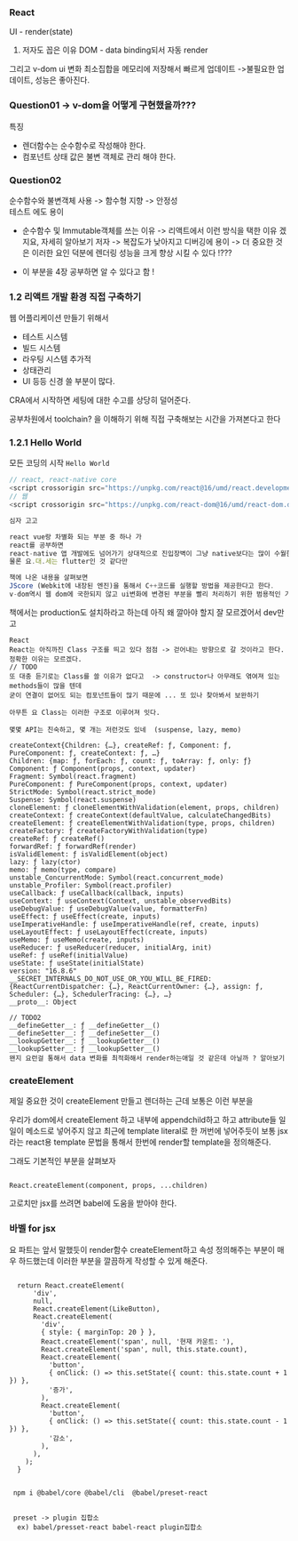 ### React

UI - render(state)

1. 저자도 꼽은 이유
   DOM - data binding되서 자동 render

그리고 v-dom ui 변화 최소집합을 메모리에 저장해서 빠르게 업데이트 ->불필요한 업데이트, 성능은 좋아진다.

### Question01 -> v-dom을 어떻게 구현했을까???

특징

- 렌더함수는 순수함수로 작성해야 한다.
- 컴포넌트 상태 값은 불변 객체로 관리 해야 한다.

### Question02

순수함수와 불변객체 사용 -> 함수형 지향 -> 안정성  
테스트 에도 용이

- 순수함수 및 Immutable객체를 쓰는 이유 -> 리액트에서 이런 방식을 택한 이유 겠지요, 자세히 알아보기
  저자 -> 복잡도가 낮아지고 디버깅에 용이
  -> 더 중요한 것은 이러한 요인 덕분에 렌더링 성능을 크게 향상 시킬 수 있다 !???

* 이 부분을 4장 공부하면 알 수 있다고 함 !

### 1.2 리액트 개발 환경 직접 구축하기

웹 어플리케이션 만들기 위해서

- 테스트 시스템
- 빌드 시스템
- 라우팅 시스템
  추가적
- 상태관리
- UI
  등등 신경 쓸 부분이 많다.

CRA에서 시작하면 세팅에 대한 수고를 상당히 덜어준다.

공부차원에서 toolchain? 을 이해하기 위해 직접 구축해보는 시간을 가져본다고 한다

### 1.2.1 Hello World

모든 코딩의 시작 `Hello World`

```js
// react, react-native core
<script crossorigin src="https://unpkg.com/react@16/umd/react.development.js"></script>
// 웹
<script crossorigin src="https://unpkg.com/react-dom@16/umd/react-dom.development.js"></script>

심자 고고

react vue랑 차별화 되는 부분 중 하나 가
react를 공부하면
react-native 앱 개발에도 넘어가기 상대적으로 진입장벽이 그냥 native보다는 많이 수월한 편이다 !!!
물론 요.대.세는 flutter인 것 같다만

책에 나온 내용을 살펴보면
JScore (Webkit에 내장된 엔진)을 통해서 C++코드를 실행할 방법을 제공한다고 한다.
v-dom역시 웹 dom에 국한되지 않고 ui변화에 변경된 부분을 빨리 처리하기 위한 범용적인 기능응 한다.

```

책에서는 production도 설치하라고 하는데 아직 왜 깔아야 할지 잘 모르겠어서 dev만 고

```
React
React는 아직까진 Class 구조를 띄고 있다 점점 -> 걷어내는 방향으로 갈 것이라고 한다.
정확한 이유는 모르겠다.
// TODO
또 대충 듣기로는 Class를 쓸 이유가 없다고  -> constructor나 아무래도 엮여져 있는 methods들이 많을 텐데
굳이 연결이 없어도 되는 컴포넌트들이 많기 때문에 ... 또 있나 찾아봐서 보완하기

아무튼 요 Class는 이러한 구조로 이루어져 잇다. 

몇몇 API는 친숙하고, 몇 개는 저런것도 있네  (suspense, lazy, memo)

createContext{Children: {…}, createRef: ƒ, Component: ƒ, PureComponent: ƒ, createContext: ƒ, …}
Children: {map: ƒ, forEach: ƒ, count: ƒ, toArray: ƒ, only: ƒ}
Component: ƒ Component(props, context, updater)
Fragment: Symbol(react.fragment)
PureComponent: ƒ PureComponent(props, context, updater)
StrictMode: Symbol(react.strict_mode)
Suspense: Symbol(react.suspense)
cloneElement: ƒ cloneElementWithValidation(element, props, children)
createContext: ƒ createContext(defaultValue, calculateChangedBits)
createElement: ƒ createElementWithValidation(type, props, children)
createFactory: ƒ createFactoryWithValidation(type)
createRef: ƒ createRef()
forwardRef: ƒ forwardRef(render)
isValidElement: ƒ isValidElement(object)
lazy: ƒ lazy(ctor)
memo: ƒ memo(type, compare)
unstable_ConcurrentMode: Symbol(react.concurrent_mode)
unstable_Profiler: Symbol(react.profiler)
useCallback: ƒ useCallback(callback, inputs)
useContext: ƒ useContext(Context, unstable_observedBits)
useDebugValue: ƒ useDebugValue(value, formatterFn)
useEffect: ƒ useEffect(create, inputs)
useImperativeHandle: ƒ useImperativeHandle(ref, create, inputs)
useLayoutEffect: ƒ useLayoutEffect(create, inputs)
useMemo: ƒ useMemo(create, inputs)
useReducer: ƒ useReducer(reducer, initialArg, init)
useRef: ƒ useRef(initialValue)
useState: ƒ useState(initialState)
version: "16.8.6"
__SECRET_INTERNALS_DO_NOT_USE_OR_YOU_WILL_BE_FIRED: {ReactCurrentDispatcher: {…}, ReactCurrentOwner: {…}, assign: ƒ, Scheduler: {…}, SchedulerTracing: {…}, …}
__proto__: Object

// TODO2 
__defineGetter__: ƒ __defineGetter__()
__defineSetter__: ƒ __defineSetter__()
__lookupGetter__: ƒ __lookupGetter__()
__lookupSetter__: ƒ __lookupSetter__()
왠지 요런걸 통해서 data 변화를 최적화해서 render하는애일 것 같은데 아닐까 ? 알아보기  

```


### createElement

제일 중요한 것이 createElement 만들고 렌더하는 
근데 보통은 이런 부분을 

우리가 dom에서 createElement 하고 내부에 appendchild하고 하고 attribute들 일일이 메소드로 넣어주지 않고 
최근에 template literal로 한 꺼번에 넣어주듯이 
보통 jsx라는 react용 template 문법을 통해서 한번에 render할 template을 정의해준다.

그래도 기본적인 부분을 살펴보자 

```react

React.createElement(component, props, ...children) 

``` 

고로치만 jsx를 쓰려면 babel에 도움을 받아야 한다. 

### 바벨 for jsx 

요 파트는 앞서 말했듯이 render함수 createElement하고 속성 정의해주는 부분이 매우 하드했는데 이러한 부분을 깔끔하게 작성할 수 있게 해준다.

```react

  return React.createElement(
      'div',
      null,
      React.createElement(LikeButton),
      React.createElement(
        'div',
        { style: { marginTop: 20 } },
        React.createElement('span', null, '현재 카운트: '),
        React.createElement('span', null, this.state.count),
        React.createElement(
          'button',
          { onClick: () => this.setState({ count: this.state.count + 1 }) },
          '증가',
        ),
        React.createElement(
          'button',
          { onClick: () => this.setState({ count: this.state.count - 1 }) },
          '감소',
        ),
      ),
    );
  }
  
  
 npm i @babel/core @babel/cli  @babel/preset-react 
 
 
 preset -> plugin 집합소
  ex) babel/presset-react babel-react plugin집합소
```
